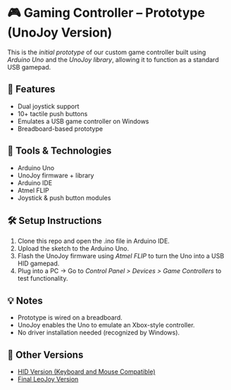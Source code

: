 # 🎮 Gaming Controller – Prototype (UnoJoy Version)

This is the *initial prototype* of our custom game controller built using *Arduino Uno* and the *UnoJoy library*, allowing it to function as a standard USB gamepad.

## 🚀 Features
- Dual joystick support
- 10+ tactile push buttons
- Emulates a USB game controller on Windows
- Breadboard-based prototype

## 🔧 Tools & Technologies
- Arduino Uno
- UnoJoy firmware + library
- Arduino IDE
- Atmel FLIP
- Joystick & push button modules

## 🛠 Setup Instructions
1. Clone this repo and open the .ino file in Arduino IDE.
2. Upload the sketch to the Arduino Uno.
3. Flash the UnoJoy firmware using *Atmel FLIP* to turn the Uno into a USB HID gamepad.
4. Plug into a PC → Go to *Control Panel > Devices > Game Controllers* to test functionality.

## 💡 Notes
- Prototype is wired on a breadboard.
- UnoJoy enables the Uno to emulate an Xbox-style controller.
- No driver installation needed (recognized by Windows).

## 📂 Other Versions
- [HID Version (Keyboard and Mouse Compatible) ](https://github.com/irfan7072/Gaming-Controller-HID)
- [Final LeoJoy Version](https://github.com/irfan7072/Gaming-Controller-Final-LeoJoy)
